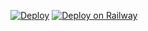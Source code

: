 [![Deploy](https://www.herokucdn.com/deploy/button.svg)](https://github.com/me1segawon/miniwon3)
[![Deploy on Railway](https://railway.app/button.svg)](https://railway.app/new/template?template=https://github.com/akuhnet/vscodehero)
